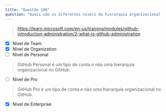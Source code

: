 ```yaml
---
title: "Questão 106"
question: "Quais são os diferentes níveis da hierarquia organizacional do GitHub? (Escolha três.)"
---
```


> https://learn.microsoft.com/en-us/training/modules/github-introduction-administration/2-what-is-github-administration  
- [x] Nível de Team  
- [x] Nível de Organization  
- [ ] Nível de Personal  
> GitHub Personal é um tipo de conta e não uma hierarquia organizacional no GitHub.  
- [ ] Nível de Pro  
> GitHub Pro é um tipo de conta e não uma hierarquia organizacional no GitHub.  
- [x] Nível de Enterprise  
